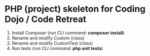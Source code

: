 # PHP (project) skeleton for Coding Dojo / Code Retreat 

1) Install Composer (*run CLI command:* **composer install**)
2) Rename and modify Custom (class)
3) Rename and modify CustomTest (class)
4) Run tests  (*run CLI command:* **php unit tests**)
